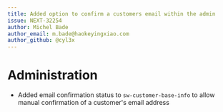 ```yaml
---
title: Added option to confirm a customers email within the admin
issue: NEXT-32254
author: Michel Bade
author_email: m.bade@haokeyingxiao.com
author_github: @cyl3x
---
```

# Administration
* Added email confirmation status to `sw-customer-base-info` to allow manual confirmation of a customer's email address
